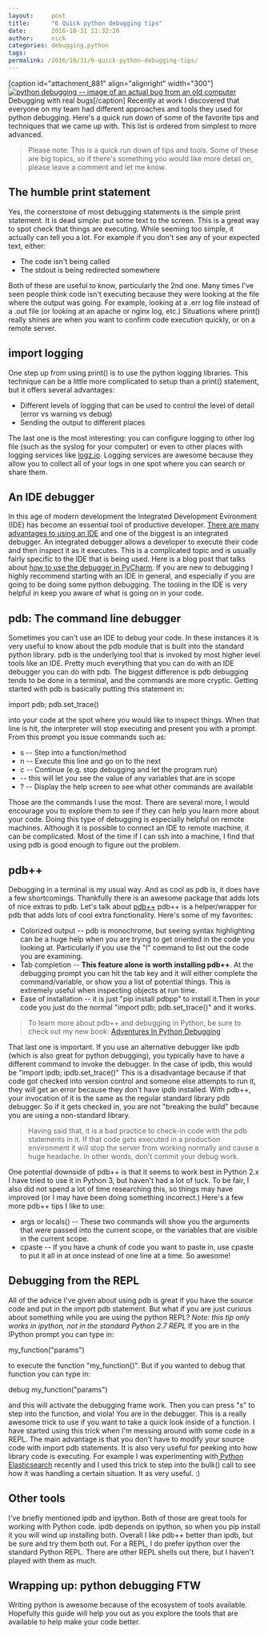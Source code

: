 ```yaml
---
layout:     post
title:      "6 Quick python debugging tips"
date:       2016-10-31 11:32:20
author:     nick
categories: debugging,python
tags:  
permalink: /2016/10/31/6-quick-python-debugging-tips/
---
```

[caption id="attachment_881" align="alignright" width="300"][![python debugging -- image of an actual bug from an old computer](https://ironboundsoftware.com/blog-imgs/uploads/2016/10/debugging-e1477661493656.jpg)](https://ironboundsoftware.com/blog-imgs/uploads/2016/10/debugging.jpg) Debugging with real bugs[/caption] Recently at work I discovered that everyone on my team had different approaches and tools they used for python debugging. Here's a quick run down of some of the favorite tips and techniques that we came up with. This list is ordered from simplest to more advanced.

> Please note: This is a quick run down of tips and tools. Some of these are big topics, so if there's something you would like more detail on, please leave a comment and let me know.

## The humble print statement

Yes, the cornerstone of most debugging statements is the simple print statement. It is dead simple: put some text to the screen. This is a great way to spot check that things are executing. While seeming too simple, it actually can tell you a lot. For example if you don't see any of your expected text, either: 

  * The code isn't being called
  * The stdout is being redirected somewhere

Both of these are useful to know, particularly the 2nd one. Many times I've seen people think code isn't executing because they were looking at the file where the output was going. For example, looking at a .err log file instead of a .out file (or looking at an apache or nginx log, etc.) Situations where print() really shines are when you want to confirm code execution quickly, or on a remote server. 

## import logging

One step up from using print() is to use the python logging libraries. This technique can be a little more complicated to setup than a print() statement, but it offers several advantages: 

  * Different levels of logging that can be used to control the level of detail (error vs warning vs debug)
  * Sending the output to different places

The last one is the most interesting: you can configure logging to other log file (such as the syslog for your computer) or even to other places with logging services like [logz.io](http://logz.io/). Logging services are awesome because they allow you to collect all of your logs in one spot where you can search or share them. 

## An IDE debugger

In this age of modern development the Integrated Development Evironment (IDE) has become an essential tool of productive developer. [There are many advantages to using an IDE](http://pythoncentral.io/text-editors-vs-ides-for-python-development-selecting-the-right-tool/) and one of the biggest is an integrated debugger. An integrated debugger allows a developer to execute their code and then inspect it as it executes. This is a complicated topic and is usually fairly specific to the IDE that is being used. Here is a blog post that talks about [how to use the debugger in PyCharm](http://pedrokroger.net/python-debugger/). If you are new to debugging I highly recommend starting with an IDE in general, and especially if you are going to be doing some python debugging. The tooling in the IDE is very helpful in keep you aware of what is going on in your code. 

## pdb: The command line debugger

Sometimes you can't use an IDE to debug your code. In these instances it is very useful to know about the pdb module that is built into the standard python library. pdb is the underlying tool that is invoked by most higher level tools like an IDE. Pretty much everything that you can do with an IDE debugger you can do with pdb. The biggest difference is pdb debugging tends to be done in a terminal, and the commands are more cryptic. Getting started with pdb is basically putting this statement in: 

import pdb; pdb.set_trace()

into your code at the spot where you would like to inspect things. When that line is hit, the interpreter will stop executing and present you with a prompt. From this prompt you issue commands such as: 

  * s -- Step into a function/method
  * n -- Execute this line and go on to the next
  * c -- Continue (e.g. stop debugging and let the program run)
  * <name of a variable> \-- this will let you see the value of any variables that are in scope
  * ? -- Display the help screen to see what other commands are available

Those are the commands I use the most. There are several more, I would encourage you to explore them to see if they can help you learn more about your code. Doing this type of debugging is especially helpful on remote machines. Although it is possible to connect an IDE to remote machine, it can be complicated. Most of the time if I can ssh into a machine, I find that using pdb is good enough to figure out the problem. 

## pdb++

Debugging in a terminal is my usual way. And as cool as pdb is, it does have a few shortcomings. Thankfully there is an awesome package that adds lots of nice extras to pdb. Let's talk about [pdb++](https://pypi.python.org/pypi/pdbpp/) pdb++ is a helper/wrapper for pdb that adds lots of cool extra functionality. Here's some of my favorites: 

  * Colorized output -- pdb is monochrome, but seeing syntax highlighting can be a huge help when you are trying to get oriented in the code you looking at. Particularly if you use the "l" command to list out the code you are examining.
  * Tab completion -- **This feature alone is worth installing pdb++**. At the debugging prompt you can hit the tab key and it will either complete the command/variable, or show you a list of potential things. This is extremely useful when inspecting objects at run time.
  * Ease of installation -- it is just "pip install pdbpp" to install it.Then in your code you just do the normal "import pdb; pdb.set_trace()" and it works.



> To learn more about pdb++ and debugging in Python, be sure to check out my new book: [Adventures In Python Debugging](https://gum.co/OitWH)

That last one is important. If you use an alternative debugger like ipdb (which is also great for python debugging), you typically have to have a different command to invoke the debugger. In the case of ipdb, this would be "import ipdb; ipdb.set_trace()" This is a disadvantage because if that code got checked into version control and someone else attempts to run it, they will get an error because they don't have ipdb installed. With pdb++, your invocation of it is the same as the regular standard library pdb debugger. So if it gets checked in, you are not "breaking the build" because you are using a non-standard library. 

> Having said that, it is a bad practice to check-in code with the pdb statements in it. If that code gets executed in a production environment it will stop the server from working normally and cause a huge headache. In other words, don't commit your debug work.

One potential downside of pdb++ is that it seems to work best in Python 2.x I have tried to use it in Python 3, but haven't had a lot of luck. To be fair, I also did not spend a lot of time researching this, so things may have improved (or I may have been doing something incorrect.) Here's a few more pdb++ tips I like to use: 

  * args or locals() -- These two commands will show you the arguments that were passed into the current scope, or the variables that are visible in the current scope.
  * cpaste -- If you have a chunk of code you want to paste in, use cpaste to put it all in at once instead of one line at a time. So awesome!



## Debugging from the REPL

All of the advice I've given about using pdb is great if you have the source code and put in the import pdb statement. But what if you are just curious about something while you are using the python REPL? _Note: this tip only works in ipython, not in the standard Python 2.7 REPL_ If you are in the IPython prompt you can type in: 

my_function("params")

to execute the function "my_function()". But if you wanted to debug that function you can type in: 

debug my_function("params")

and this will activate the debugging frame work. Then you can press "s" to step into the function, and viola! You are in the debugger. This is a really awesome trick to use if you want to take a quick look inside of a function. I have started using this trick when I'm messing around with some code in a REPL. The main advantage is that you don't have to modify your source code with import pdb statements. It is also very useful for peeking into how library code is executing. For example I was experimenting with[ Python Elasticsearch](https://elasticsearch-py.readthedocs.io/en/master/) recently and I used this trick to step into the bulk() call to see how it was handling a certain situation. It as very useful. :) 

## Other tools

I've briefly mentioned ipdb and ipython. Both of those are great tools for working with Python code. ipdb depends on ipython, so when you pip install it you will wind up installing both. Overall I like pdb++ better than ipdb, but be sure and try them both out. For a REPL, I do prefer ipython over the standard Python REPL. There are other REPL shells out there, but I haven't played with them as much. 

## Wrapping up: python debugging FTW

Writing python is awesome because of the ecosystem of tools available. Hopefully this guide will help you out as you explore the tools that are available to help make your code better.
